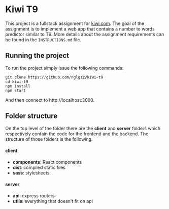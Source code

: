 # Kiwi T9
This project is a fullstack assignment for [kiwi.com](https://github.com/kiwicom).
The goal of the assignment is to implement a web app that contains a number to
words predictor similar to T9. More details about the assignment requirements can
be found in the `INSTRUCTIONS.md` file.


## Running the project
To run the project simply issue the following commands:

```
git clone https://github.com/nglgzz/kiwi-t9
cd kiwi-t9
npm install
npm start
```

And then connect to http://localhost:3000.


## Folder structure
On the top level of the folder there are the **client** and **server** folders which
respectively contain the code for the frontend and the backend. The structure of
those folders is the following.

#### client
- **components**: React components
- **dist**: compiled static files
- **sass**: stylesheets

#### server
- **api**: express routers
- **utils**: everything that doesn't fit on api
